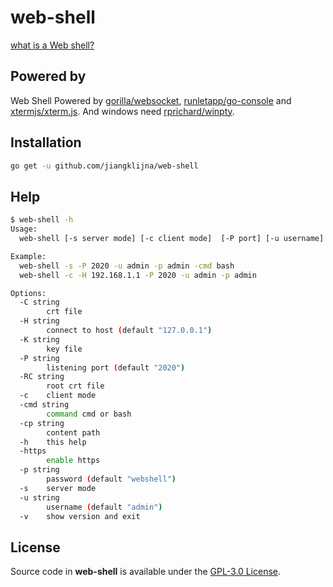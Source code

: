 # web-shell
[what is a Web shell?](https://simple.wikipedia.org/wiki/Web_shell)

## Powered by
Web Shell Powered by [gorilla/websocket](https://github.com/gorilla/websocket), [runletapp/go-console](https://github.com/runletapp/go-console) and [xtermjs/xterm.js](https://github.com/xtermjs/xterm.js).
And windows need [rprichard/winpty](https://github.com/rprichard/winpty).

## Installation
```bash
go get -u github.com/jiangklijna/web-shell
```

## Help
```bash
$ web-shell -h
Usage:
  web-shell [-s server mode] [-c client mode]  [-P port] [-u username] [-p password] [-cmd command]

Example:
  web-shell -s -P 2020 -u admin -p admin -cmd bash
  web-shell -c -H 192.168.1.1 -P 2020 -u admin -p admin

Options:
  -C string
        crt file
  -H string
        connect to host (default "127.0.0.1")
  -K string
        key file
  -P string
        listening port (default "2020")
  -RC string
        root crt file
  -c    client mode
  -cmd string
        command cmd or bash
  -cp string
        content path
  -h    this help
  -https
        enable https
  -p string
        password (default "webshell")
  -s    server mode
  -u string
        username (default "admin")
  -v    show version and exit
```

## License
Source code in **web-shell** is available under the [GPL-3.0 License](https://github.com/JiangKlijna/web-shell/blob/master/LICENSE).
